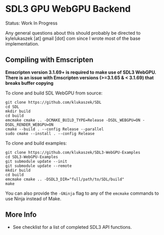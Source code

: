 # SDL3 GPU WebGPU Backend
Status: Work In Progress

Any general questions about this should probably be directed to kylelukaszek [at] gmail [dot] com since I wrote most of the base implementation.

## Compiling with Emscripten
**Emscripten version 3.1.69+ is required to make use of SDL3 WebGPU.**
**There is an issue with Emscripten versions (>=3.1.65 & < 3.1.69) that breaks buffer copying**

To clone and build SDL WebGPU from source:
```
git clone https://github.com/klukaszek/SDL
cd SDL
mkdir build
cd build
emcmake cmake .. -DCMAKE_BUILD_TYPE=Release -DSDL_WEBGPU=ON -DSDL_RENDER_WEBGPU=ON
cmake --build . --config Release --parallel
sudo cmake --install . --config Release
```

To clone and build examples:
```
git clone https://github.com/klukaszek/SDL3-WebGPU-Examples
cd SDL3-WebGPU-Examples
git submodule update --init
git submodule update --remote
mkdir build
cd build
emcmake cmake .. -DSDL3_DIR="full/path/to/SDL/build"
make
```

You can also provide the `-GNinja` flag to any of the `emcmake` commands to use Ninja instead of Make.

## More Info

- See checklist for a list of completed SDL3 API functions.
